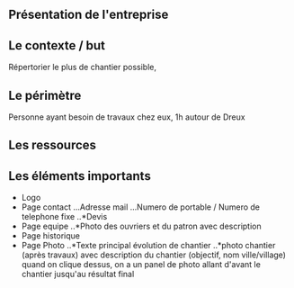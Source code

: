 ## Présentation de l'entreprise

## Le contexte / but
Répertorier le plus de chantier possible,

## Le périmètre
Personne ayant besoin de travaux chez eux, 1h autour de Dreux

## Les ressources

## Les éléments importants
* Logo
* Page contact
...Adresse mail 
...Numero de portable / Numero de telephone fixe
..*Devis
* Page equipe
..*Photo des ouvriers et du patron avec description
* Page historique
* Page Photo
..*Texte principal évolution de chantier
..*photo chantier (après travaux) avec description du chantier (objectif, nom ville/village) quand on clique dessus, on a un panel de photo allant d'avant le chantier jusqu'au résultat final
